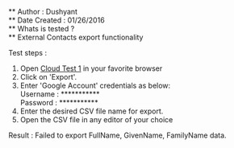 ** Author 		: Dushyant  
** Date Created : 01/26/2016  
** Whats is tested ?  
** External Contacts export functionality  

Test steps :  

1. Open [Cloud Test 1](http://www.cloudtest1.com/) in your favorite browser
2. Click on 'Export'.
3. Enter 'Google Account' credentials as below:  
	Username : ***********  
	Password : ***********  
4. Enter the desired CSV file name for export.
5. Open the CSV file in any editor of your choice

Result : Failed to export FullName, GivenName, FamilyName data.
